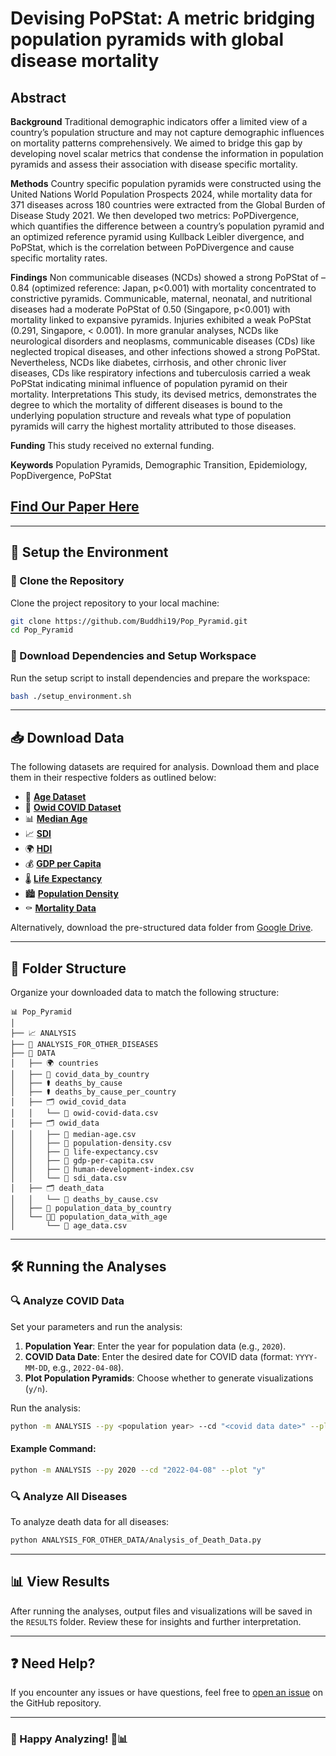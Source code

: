 # Devising PoPStat: A metric bridging population pyramids with global disease mortality

## Abstract

**Background** Traditional demographic indicators offer a limited view of a country’s population structure and may not
capture demographic influences on mortality patterns comprehensively. We aimed to bridge this gap by developing
novel scalar metrics that condense the information in population pyramids and assess their association with disease
specific mortality.


**Methods** Country specific population pyramids were constructed using the United Nations World Population Prospects
2024, while mortality data for 371 diseases across 180 countries were extracted from the Global Burden of Disease
Study 2021. We then developed two metrics: PoPDivergence, which quantifies the difference between a country’s
population pyramid and an optimized reference pyramid using Kullback Leibler divergence, and PoPStat, which is the
correlation between PoPDivergence and cause specific mortality rates.


**Findings** Non communicable diseases (NCDs) showed a strong PoPStat of –0.84 (optimized reference: Japan, p<0.001)
with mortality concentrated to constrictive pyramids. Communicable, maternal, neonatal, and nutritional diseases
had a moderate PoPStat of 0.50 (Singapore, p<0.001) with mortality linked to expansive pyramids. Injuries exhibited
a weak PoPStat (0.291, Singapore, < 0.001). In more granular analyses, NCDs like neurological disorders and
neoplasms, communicable diseases (CDs) like neglected tropical diseases, and other infections showed a strong PoPStat.
Nevertheless, NCDs like diabetes, cirrhosis, and other chronic liver diseases, CDs like respiratory infections and
tuberculosis carried a weak PoPStat indicating minimal influence of population pyramid on their mortality.
Interpretations This study, its devised metrics, demonstrates the degree to which the mortality of different diseases
is bound to the underlying population structure and reveals what type of population pyramids will carry the highest
mortality attributed to those diseases.


**Funding** This study received no external funding.


**Keywords** Population Pyramids, Demographic Transition, Epidemiology, PopDivergence, PoPStat

## [Find Our Paper Here](https://arxiv.org/abs/2501.11514)

---

## 🚀 Setup the Environment

### 📂 Clone the Repository
Clone the project repository to your local machine:
```bash
git clone https://github.com/Buddhi19/Pop_Pyramid.git
cd Pop_Pyramid
```

### 🔧 Download Dependencies and Setup Workspace
Run the setup script to install dependencies and prepare the workspace:
```bash
bash ./setup_environment.sh
```

---

## 📥 Download Data

The following datasets are required for analysis. Download them and place them in their respective folders as outlined below:

- 👶 [**Age Dataset**](https://population.un.org/wpp2019/Download/Standard/CSV/)
- 🦠 [**Owid COVID Dataset**](https://github.com/owid/covid-19-data/blob/master/public/data/owid-covid-data.csv)
- 📊 [**Median Age**](https://ourworldindata.org/grapher/median-age?tab=table)
- 📈 [**SDI**](https://www.graham-center.org/maps-data-tools/social-deprivation-index.html)
- 🌍 [**HDI**](https://ourworldindata.org/grapher/human-development-index?tab=table)
- 💰 [**GDP per Capita**](https://ourworldindata.org/grapher/gdp-per-capita-maddison?tab=table)
- 🌡️ [**Life Expectancy**](https://ourworldindata.org/grapher/life-expectancy?tab=table)
- 🏙️ [**Population Density**](https://ourworldindata.org/grapher/population-density?tab=table)
- ⚰️ [**Mortality Data**](https://vizhub.healthdata.org/gbd-results/)

Alternatively, download the pre-structured data folder from [Google Drive](https://drive.google.com/drive/folders/1w31NAs-HzlxPql89kmXfEh3liHzjt0S1?usp=sharing).

---

## 📂 Folder Structure

Organize your downloaded data to match the following structure:

```
📊 Pop_Pyramid
│
├── 📈 ANALYSIS
├── 🔬 ANALYSIS_FOR_OTHER_DISEASES
├── 📁 DATA
│   ├── 🌍 countries
│   ├── 🦠 covid_data_by_country
│   ├── ⚰️ deaths_by_cause
│   ├── ⚰️ deaths_by_cause_per_country
│   ├── 🗂️ owid_covid_data
│   │   └── 📄 owid-covid-data.csv
│   ├── 🗂️ owid_data
│   │   ├── 📄 median-age.csv
│   │   ├── 📄 population-density.csv
│   │   ├── 📄 life-expectancy.csv
│   │   ├── 📄 gdp-per-capita.csv
│   │   ├── 📄 human-development-index.csv
│   │   └── 📄 sdi_data.csv
│   ├── 🗂️ death_data
│   │   └── 📄 deaths_by_cause.csv
│   ├── 👥 population_data_by_country
│   └── 👶👴 population_data_with_age
│       └── 📄 age_data.csv
```

---

## 🛠️ Running the Analyses

### 🔍 Analyze COVID Data
Set your parameters and run the analysis:

1. **Population Year**: Enter the year for population data (e.g., `2020`).
2. **COVID Data Date**: Enter the desired date for COVID data (format: `YYYY-MM-DD`, e.g., `2022-04-08`).
3. **Plot Population Pyramids**: Choose whether to generate visualizations (`y/n`).

Run the analysis:
```bash
python -m ANALYSIS --py <population year> --cd "<covid data date>" --plot "<y/n>"
```

#### Example Command:
```bash
python -m ANALYSIS --py 2020 --cd "2022-04-08" --plot "y"
```

### 🔍 Analyze All Diseases
To analyze death data for all diseases:
```bash
python ANALYSIS_FOR_OTHER_DATA/Analysis_of_Death_Data.py
```

---

## 📊 View Results

After running the analyses, output files and visualizations will be saved in the `RESULTS` folder. Review these for insights and further interpretation.

---

## ❓ Need Help?
If you encounter any issues or have questions, feel free to [open an issue](https://github.com/Buddhi19/Pop_Pyramid/issues) on the GitHub repository.

---

### 🎉 Happy Analyzing! 🚀📊

